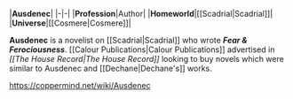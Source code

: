 |**Ausdenec**|
|-|-|
|**Profession**|Author|
|**Homeworld**|[[Scadrial\|Scadrial]]|
|**Universe**|[[Cosmere\|Cosmere]]|

**Ausdenec** is a novelist on [[Scadrial\|Scadrial]] who wrote ***Fear & Ferociousness***.
[[Calour Publications\|Calour Publications]] advertised in *[[The House Record\|The House Record]]* looking to buy novels which were similar to Ausdenec and [[Dechane\|Dechane's]] works.



https://coppermind.net/wiki/Ausdenec